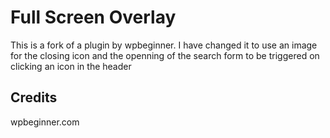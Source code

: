 # Full Screen Overlay
This is a fork of a plugin by wpbeginner.
I have changed it to use an image for the closing icon and the openning of the search form to be triggered on clicking an icon in the header

##  Credits
wpbeginner.com
